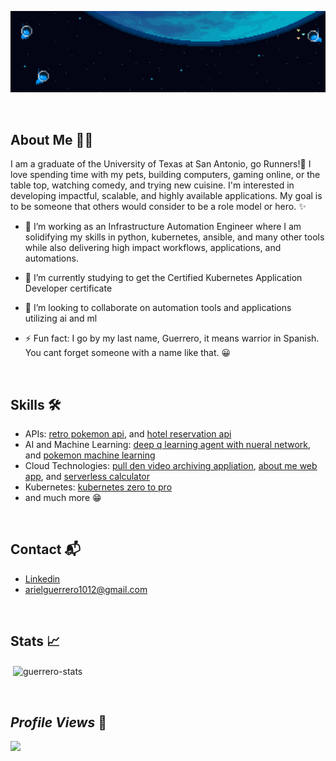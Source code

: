 ![](header.gif)


<br/>

## About Me :man_technologist:	

 I am a graduate of the University of Texas at San Antonio, go Runners!🤙 I love spending time with my pets, building computers, gaming online, or the table top, watching comedy, and trying new cuisine. I'm interested in developing impactful, scalable, and highly available applications. My goal is to be someone that others would consider to be a role model or hero. ✨

- 🔭 I’m working as an Infrastructure Automation Engineer where I am solidifying my skills in python, kubernetes, ansible, and many other tools while also delivering high impact workflows, applications, and automations.

- 🌱 I’m currently studying to get the Certified Kubernetes Application Developer certificate 

- 👯 I’m looking to collaborate on automation tools and applications utilizing ai and ml  

- ⚡ Fun fact: I go by my last name, Guerrero, it means warrior in Spanish. You cant forget someone with a name like that. 😀

<br/>

## Skills :hammer_and_wrench:		
* APIs: [retro pokemon api](https://github.com/aguerrero232/retro_pokemon_game_api), and [hotel reservation api](https://github.com/aguerrero232/hotel-reservations-api)
* AI and Machine Learning: [deep q learning agent with nueral network](https://github.com/aguerrero232/deep-q-learning-agent-nn), and [pokemon machine learning](https://github.com/aguerrero232/pokemon-data-analysis-and-prediction)
* Cloud Technologies: [pull den video archiving appliation](https://github.com/aguerrero232/pull-den), [about me web app](https://github.com/aguerrero232/cloudfront-highly-available-web-app), and [serverless calculator](https://github.com/aguerrero232/serverless-calculator-and-ps)
* Kubernetes: [kubernetes zero to pro](https://github.com/aguerrero232/kubernetes-zero-to-pro)
* and much more 😁

<br/>

## Contact :mailbox_with_mail:	
- [Linkedin](https://www.linkedin.com/in/arielguerrero1012/)
- arielguerrero1012@gmail.com

<br/>

## Stats :chart_with_upwards_trend:

<p>&nbsp;<img align="center" src="https://github-readme-stats.vercel.app/api?username=aguerrero232&show_icons=true&locale=en" alt="guerrero-stats" /></p>

<br/>

## ***Profile Views*** 👀

<img src="https://profile-counter.glitch.me/aguerrero232/count.svg" /> 

<!--
**aguerrero232/aguerrero232** is a ✨ _special_ ✨ repository because its `README.md` (this file) appears on your GitHub profile.

Here are some ideas to get you started:

- 🔭 I’m currently working on ...
- 🌱 I’m currently learning ...
- 👯 I’m looking to collaborate on ...
- 🤔 I’m looking for help with ...
- 💬 Ask me about ...
- 📫 How to reach me: ...
- 😄 Pronouns: ...
- ⚡ Fun fact: ...
-->
